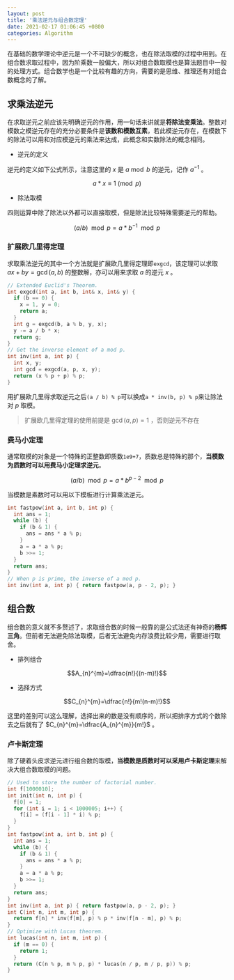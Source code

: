 ```yaml
---
layout: post
title: '乘法逆元与组合数定理'
date: 2021-02-17 01:06:45 +0800
categories: Algorithm
---
```


在基础的数学理论中逆元是一个不可缺少的概念，也在除法取模的过程中用到。在组合数求取过程中，因为阶乘数一般偏大，所以对组合数取模也是算法题目中一般的处理方式。组合数学也是一个比较有趣的方向，需要的是思维、推理还有对组合数概念的了解。

## 求乘法逆元

在求取逆元之前应该先明确逆元的作用，用一句话来讲就是**将除法变乘法**。整数对模数之模逆元存在的充分必要条件是**该数和模数互素**，若此模逆元存在，在模数下的除法可以用和对应模逆元的乘法来达成，此概念和实数除法的概念相同。

- 逆元的定义

逆元的定义如下公式所示，注意这里的 $x$ 是 $a\bmod{b}$ 的逆元，记作 $a^{-1}$ 。

$$a*x\equiv1\pmod{p}$$

- 除法取模

四则运算中除了除法以外都可以直接取模，但是除法比较特殊需要逆元的帮助。

$$(a/b)\mod{p}=a*b^{-1}\mod{p}$$

### 扩展欧几里得定理

求取乘法逆元的其中一个方法就是扩展欧几里得定理即`exgcd`，该定理可以求取 $ax+by=\gcd(a,b)$ 的整数解，亦可以用来求取 $a$ 的逆元 $x$ 。

```c++
// Extended Euclid's Theorem.
int exgcd(int a, int b, int& x, int& y) {
  if (b == 0) {
    x = 1, y = 0;
    return a;
  }
  int g = exgcd(b, a % b, y, x);
  y -= a / b * x;
  return g;
}
// Get the inverse element of a mod p.
int inv(int a, int p) {
  int x, y;
  int gcd = exgcd(a, p, x, y);
  return (x % p + p) % p;
}
```

用扩展欧几里得求取逆元之后`(a / b) % p`可以换成`a * inv(b, p) % p`来让除法对 $p$ 取模。

> 扩展欧几里得定理的使用前提是 $\gcd(a,p)=1$ ，否则逆元不存在

### 费马小定理

通常取模的对象是一个特殊的正整数即质数`1e9+7`，质数总是特殊的那个，**当模数为质数时可以用费马小定理求逆元**。

$$(a/b)\mod{p}=a*b^{p-2}\mod{p}$$

当模数是素数时可以用以下模板进行计算乘法逆元。

```c++
int fastpow(int a, int b, int p) {
  int ans = 1;
  while (b) {
    if (b & 1) {
      ans = ans * a % p;
    }
    a = a * a % p;
    b >>= 1;
  }
  return ans;
}
// When p is prime, the inverse of a mod p.
int inv(int a, int p) { return fastpow(a, p - 2, p); }
```

## 组合数

组合数的意义就不多赘述了，求取组合数的时候一般靠的是公式法还有神奇的**杨辉三角**。但前者无法避免除法取模，后者无法避免内存浪费比较少用，需要进行取舍。

- 排列组合

$$A_{n}^{m}=\dfrac{n!}{(n-m)!}$$

- 选择方式

$$C_{n}^{m}=\dfrac{n!}{m!(n-m)!}$$

这里的差别可以这么理解，选择出来的数是没有顺序的，所以把排序方式的个数除去之后就有了 $C_{n}^{m}=\dfrac{A_{n}^{m}}{m!}$ 。

### 卢卡斯定理

除了硬着头皮求逆元进行组合数的取模，**当模数是质数时可以采用卢卡斯定理**来解决大组合数取模的问题。

```c++
// Used to store the number of factorial number.
int f[1000010];
int init(int n, int p) {
  f[0] = 1;
  for (int i = 1; i < 1000005; i++) {
    f[i] = (f[i - 1] * i) % p;
  }
}
int fastpow(int a, int b, int p) {
  int ans = 1;
  while (b) {
    if (b & 1) {
      ans = ans * a % p;
    }
    a = a * a % p;
    b >>= 1;
  }
  return ans;
}
int inv(int a, int p) { return fastpow(a, p - 2, p); }
int C(int n, int m, int p) {
  return f[n] * inv(f[m], p) % p * inv(f[n - m], p) % p;
}
// Optimize with Lucas theorem.
int lucas(int n, int m, int p) {
  if (m == 0) {
    return 1;
  }
  return (C(n % p, m % p, p) * lucas(n / p, m / p, p)) % p;
}
```
